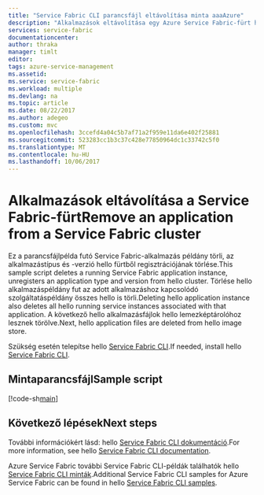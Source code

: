 ```yaml
---
title: "Service Fabric CLI parancsfájl eltávolítása minta aaaAzure"
description: "Alkalmazások eltávolítása egy Azure Service Fabric-fürt hello Azure Service Fabric parancssori felület használatával"
services: service-fabric
documentationcenter: 
author: thraka
manager: timlt
editor: 
tags: azure-service-management
ms.assetid: 
ms.service: service-fabric
ms.workload: multiple
ms.devlang: na
ms.topic: article
ms.date: 08/22/2017
ms.author: adegeo
ms.custom: mvc
ms.openlocfilehash: 3ccefd4a04c5b7af71a2f959e11da6e402f25881
ms.sourcegitcommit: 523283cc1b3c37c428e77850964dc1c33742c5f0
ms.translationtype: MT
ms.contentlocale: hu-HU
ms.lasthandoff: 10/06/2017
---
```

# <a name="remove-an-application-from-a-service-fabric-cluster"></a><span data-ttu-id="8604e-103">Alkalmazások eltávolítása a Service Fabric-fürt</span><span class="sxs-lookup"><span data-stu-id="8604e-103">Remove an application from a Service Fabric cluster</span></span>

<span data-ttu-id="8604e-104">Ez a parancsfájlpélda futó Service Fabric-alkalmazás példány törli, az alkalmazástípus és -verzió hello fürtből regisztrációjának törlése.</span><span class="sxs-lookup"><span data-stu-id="8604e-104">This sample script deletes a running Service Fabric application instance, unregisters an application type and version from hello cluster.</span></span>  <span data-ttu-id="8604e-105">Törlése hello alkalmazáspéldány fut az adott alkalmazáshoz kapcsolódó szolgáltatáspéldány összes hello is törli.</span><span class="sxs-lookup"><span data-stu-id="8604e-105">Deleting hello application instance also deletes all hello running service instances associated with that application.</span></span> <span data-ttu-id="8604e-106">A következő hello alkalmazásfájlok hello lemezképtárolóhoz lesznek törölve.</span><span class="sxs-lookup"><span data-stu-id="8604e-106">Next, hello application files are deleted from hello image store.</span></span> 

<span data-ttu-id="8604e-107">Szükség esetén telepítse hello [Service Fabric CLI](../service-fabric-cli.md).</span><span class="sxs-lookup"><span data-stu-id="8604e-107">If needed, install hello [Service Fabric CLI](../service-fabric-cli.md).</span></span>

## <a name="sample-script"></a><span data-ttu-id="8604e-108">Mintaparancsfájl</span><span class="sxs-lookup"><span data-stu-id="8604e-108">Sample script</span></span>

[!code-sh[main](../../../cli_scripts/service-fabric/remove-application/remove-application.sh "Remove an application from a cluster")]

## <a name="next-steps"></a><span data-ttu-id="8604e-109">Következő lépések</span><span class="sxs-lookup"><span data-stu-id="8604e-109">Next steps</span></span>

<span data-ttu-id="8604e-110">További információkért lásd: hello [Service Fabric CLI dokumentáció](../service-fabric-cli.md).</span><span class="sxs-lookup"><span data-stu-id="8604e-110">For more information, see hello [Service Fabric CLI documentation](../service-fabric-cli.md).</span></span>

<span data-ttu-id="8604e-111">Azure Service Fabric további Service Fabric CLI-példák találhatók hello [Service Fabric CLI minták](../samples-cli.md).</span><span class="sxs-lookup"><span data-stu-id="8604e-111">Additional Service Fabric CLI samples for Azure Service Fabric can be found in hello [Service Fabric CLI samples](../samples-cli.md).</span></span>
